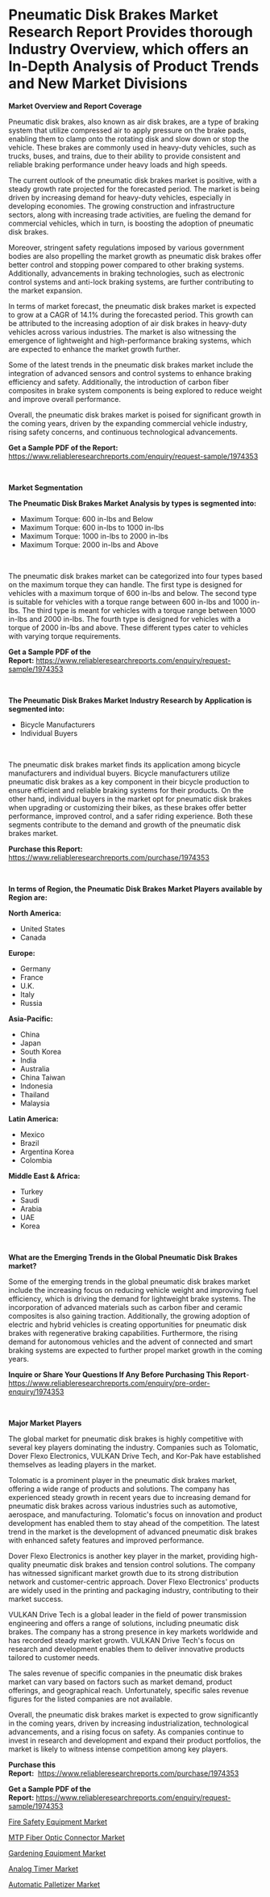 <p><h1>Pneumatic Disk Brakes Market Research Report Provides thorough Industry Overview, which offers an In-Depth Analysis of Product Trends and New Market Divisions</h1></p><p><strong>Market Overview and Report Coverage</strong></p>
<p><p>Pneumatic disk brakes, also known as air disk brakes, are a type of braking system that utilize compressed air to apply pressure on the brake pads, enabling them to clamp onto the rotating disk and slow down or stop the vehicle. These brakes are commonly used in heavy-duty vehicles, such as trucks, buses, and trains, due to their ability to provide consistent and reliable braking performance under heavy loads and high speeds.</p><p>The current outlook of the pneumatic disk brakes market is positive, with a steady growth rate projected for the forecasted period. The market is being driven by increasing demand for heavy-duty vehicles, especially in developing economies. The growing construction and infrastructure sectors, along with increasing trade activities, are fueling the demand for commercial vehicles, which in turn, is boosting the adoption of pneumatic disk brakes.</p><p>Moreover, stringent safety regulations imposed by various government bodies are also propelling the market growth as pneumatic disk brakes offer better control and stopping power compared to other braking systems. Additionally, advancements in braking technologies, such as electronic control systems and anti-lock braking systems, are further contributing to the market expansion.</p><p>In terms of market forecast, the pneumatic disk brakes market is expected to grow at a CAGR of 14.1% during the forecasted period. This growth can be attributed to the increasing adoption of air disk brakes in heavy-duty vehicles across various industries. The market is also witnessing the emergence of lightweight and high-performance braking systems, which are expected to enhance the market growth further.</p><p>Some of the latest trends in the pneumatic disk brakes market include the integration of advanced sensors and control systems to enhance braking efficiency and safety. Additionally, the introduction of carbon fiber composites in brake system components is being explored to reduce weight and improve overall performance.</p><p>Overall, the pneumatic disk brakes market is poised for significant growth in the coming years, driven by the expanding commercial vehicle industry, rising safety concerns, and continuous technological advancements.</p></p>
<p><strong>Get a Sample PDF of the Report:</strong> <a href="https://www.reliableresearchreports.com/enquiry/request-sample/1974353">https://www.reliableresearchreports.com/enquiry/request-sample/1974353</a></p>
<p>&nbsp;</p>
<p><strong>Market Segmentation</strong></p>
<p><strong>The Pneumatic Disk Brakes Market Analysis by types is segmented into:</strong></p>
<p><ul><li>Maximum Torque: 600 in-lbs and Below</li><li>Maximum Torque: 600 in-lbs to 1000 in-lbs</li><li>Maximum Torque: 1000 in-lbs to 2000 in-lbs</li><li>Maximum Torque: 2000 in-lbs and Above</li></ul></p>
<p>&nbsp;</p>
<p><p>The pneumatic disk brakes market can be categorized into four types based on the maximum torque they can handle. The first type is designed for vehicles with a maximum torque of 600 in-lbs and below. The second type is suitable for vehicles with a torque range between 600 in-lbs and 1000 in-lbs. The third type is meant for vehicles with a torque range between 1000 in-lbs and 2000 in-lbs. The fourth type is designed for vehicles with a torque of 2000 in-lbs and above. These different types cater to vehicles with varying torque requirements.</p></p>
<p><strong>Get a Sample PDF of the Report:</strong>&nbsp;<a href="https://www.reliableresearchreports.com/enquiry/request-sample/1974353">https://www.reliableresearchreports.com/enquiry/request-sample/1974353</a></p>
<p>&nbsp;</p>
<p><strong>The Pneumatic Disk Brakes Market Industry Research by Application is segmented into:</strong></p>
<p><ul><li>Bicycle Manufacturers</li><li>Individual Buyers</li></ul></p>
<p>&nbsp;</p>
<p><p>The pneumatic disk brakes market finds its application among bicycle manufacturers and individual buyers. Bicycle manufacturers utilize pneumatic disk brakes as a key component in their bicycle production to ensure efficient and reliable braking systems for their products. On the other hand, individual buyers in the market opt for pneumatic disk brakes when upgrading or customizing their bikes, as these brakes offer better performance, improved control, and a safer riding experience. Both these segments contribute to the demand and growth of the pneumatic disk brakes market.</p></p>
<p><strong>Purchase this Report:</strong>&nbsp; <a href="https://www.reliableresearchreports.com/purchase/1974353">https://www.reliableresearchreports.com/purchase/1974353</a></p>
<p>&nbsp;</p>
<p><strong>In terms of Region, the Pneumatic Disk Brakes Market Players available by Region are:</strong></p>
<p>
    <p> <strong> North America: </strong>
        <ul>
            <li>United States</li>
            <li>Canada</li>
        </ul>
        </p> 
    <p> <strong> Europe: </strong>
        <ul>
            <li>Germany</li>
            <li>France</li>
            <li>U.K.</li>
            <li>Italy</li>
            <li>Russia</li>
        </ul>
        </p> 
    <p> <strong> Asia-Pacific: </strong>
        <ul>
            <li>China</li>
            <li>Japan</li>
            <li>South Korea</li>
            <li>India</li>
            <li>Australia</li>
            <li>China Taiwan</li>
            <li>Indonesia</li>
            <li>Thailand</li>
            <li>Malaysia</li>
        </ul>
        </p> 
    <p> <strong> Latin America: </strong>
        <ul>
            <li>Mexico</li>
            <li>Brazil</li>
            <li>Argentina Korea</li>
            <li>Colombia</li>
        </ul>
        </p> 
    <p> <strong> Middle East & Africa: </strong>
        <ul>
            <li>Turkey</li>
            <li>Saudi</li>
            <li>Arabia</li>
            <li>UAE</li>
            <li>Korea</li>
        </ul>
    </p>
    </p>
<p>&nbsp;</p>
<p><strong>What are the Emerging Trends in the Global Pneumatic Disk Brakes market?</strong></p>
<p><p>Some of the emerging trends in the global pneumatic disk brakes market include the increasing focus on reducing vehicle weight and improving fuel efficiency, which is driving the demand for lightweight brake systems. The incorporation of advanced materials such as carbon fiber and ceramic composites is also gaining traction. Additionally, the growing adoption of electric and hybrid vehicles is creating opportunities for pneumatic disk brakes with regenerative braking capabilities. Furthermore, the rising demand for autonomous vehicles and the advent of connected and smart braking systems are expected to further propel market growth in the coming years.</p></p>
<p><strong>Inquire or Share Your Questions If Any Before Purchasing This Report</strong>- <a href="https://www.reliableresearchreports.com/enquiry/pre-order-enquiry/1974353">https://www.reliableresearchreports.com/enquiry/pre-order-enquiry/1974353</a></p>
<p>&nbsp;</p>
<p><strong>Major Market Players</strong></p>
<p><p>The global market for pneumatic disk brakes is highly competitive with several key players dominating the industry. Companies such as Tolomatic, Dover Flexo Electronics, VULKAN Drive Tech, and Kor-Pak have established themselves as leading players in the market.</p><p>Tolomatic is a prominent player in the pneumatic disk brakes market, offering a wide range of products and solutions. The company has experienced steady growth in recent years due to increasing demand for pneumatic disk brakes across various industries such as automotive, aerospace, and manufacturing. Tolomatic's focus on innovation and product development has enabled them to stay ahead of the competition. The latest trend in the market is the development of advanced pneumatic disk brakes with enhanced safety features and improved performance.</p><p>Dover Flexo Electronics is another key player in the market, providing high-quality pneumatic disk brakes and tension control solutions. The company has witnessed significant market growth due to its strong distribution network and customer-centric approach. Dover Flexo Electronics' products are widely used in the printing and packaging industry, contributing to their market success.</p><p>VULKAN Drive Tech is a global leader in the field of power transmission engineering and offers a range of solutions, including pneumatic disk brakes. The company has a strong presence in key markets worldwide and has recorded steady market growth. VULKAN Drive Tech's focus on research and development enables them to deliver innovative products tailored to customer needs.</p><p>The sales revenue of specific companies in the pneumatic disk brakes market can vary based on factors such as market demand, product offerings, and geographical reach. Unfortunately, specific sales revenue figures for the listed companies are not available.</p><p>Overall, the pneumatic disk brakes market is expected to grow significantly in the coming years, driven by increasing industrialization, technological advancements, and a rising focus on safety. As companies continue to invest in research and development and expand their product portfolios, the market is likely to witness intense competition among key players.</p></p>
<p><strong>Purchase this Report:</strong>&nbsp;&nbsp;<a href="https://www.reliableresearchreports.com/purchase/1974353">https://www.reliableresearchreports.com/purchase/1974353</a></p>
<p></p>
<p><strong>Get a Sample PDF of the Report:</strong>&nbsp;<a href="https://www.reliableresearchreports.com/enquiry/request-sample/1974353">https://www.reliableresearchreports.com/enquiry/request-sample/1974353</a></p>
<p><p><a href="https://github.com/nathandecarvalho/Market-Research-Report-List-1/blob/main/fire-safety-equipment-market.md">Fire Safety Equipment Market</a></p><p><a href="https://github.com/julyju69/Market-Research-Report-List-1/blob/main/mtp-fiber-optic-connector-market.md">MTP Fiber Optic Connector Market</a></p><p><a href="https://github.com/mauripalmi/Market-Research-Report-List-1/blob/main/gardening-equipment-market.md">Gardening Equipment Market</a></p><p><a href="https://github.com/globismark/Market-Research-Report-List-1/blob/main/analog-timer-market.md">Analog Timer Market</a></p><p><a href="https://github.com/markusgodoy/Market-Research-Report-List-1/blob/main/automatic-palletizer-market.md">Automatic Palletizer Market</a></p></p>